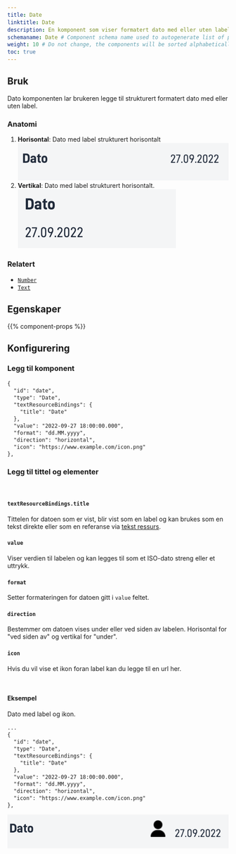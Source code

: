 ```yaml
---
title: Date
linktitle: Date
description: En komponent som viser formatert dato med eller uten label.
schemaname: Date # Component schema name used to autogenerate list of properties from json schema (replace with appropriate component name)
weight: 10 # Do not change, the components will be sorted alphabetically
toc: true
---
```


## Bruk

Dato komponenten lar brukeren legge til strukturert formatert dato med eller uten label.

### Anatomi

1. **Horisontal**: Dato med label strukturert horisontalt
![Dato horisontal anatomi](date-horizontal.png "Dato Horisontal")
2. **Vertikal**: Dato med label strukturert horisontalt. 
![Dato vertikal anatomi](date-vertical.png "Dato vertikal")


<!-- 
Add the following sections if relevant:

### Behavior

(How the component behaves in different contexts)

### Style

(Visual styling (e.g. alignment, padding, dos and don'ts))

### Best Practices

(Industry standards, dos and don'ts)

### Content guidelines

(E.g. punctuation rules, standard labels, etc.)

### Accessibility

(Component-specific best practices for accessibility.)

### Mobile

(How to apply component in mobile environments.)

-->
### Relatert

- [`Number`](../number/)
- [`Text`](../text/)

## Egenskaper

{{% component-props %}}

<!-- | **Property** | **Type**                                       | **Description** |
|--------------|------------------------------------------------|-----------------|
| `id`   | string | Unique Id string for the component|
| `value`   | string | The text you want to display |
| `textResourceBindings.title` | string | Label of the text you want to display  |
| `direction`   | string | Sets the structured direction of label and value. **Enum:** `"horizontal" \| "vertical"` |
| `icon`   | string | An URL path to the image/icon | -->

<!-- The following is an autogenerated list of the properties available for {{% title %}} based on the component's JSON schema file (linked below).

{{% notice warning %}}
We are currently updating how we implement components, and the list of properties may not be entirely accurate.
{{% /notice %}}

The `component-props` shortcode automatically generates a list of component properties from the component's json schema.
The component name can be explicitly given as argument (e.g. `component-props "Grid"`).
If no argument is given, the shortcode pulls the component name from 'schemaname' in the frontmatter.

{{% component-props %}} -->

## Konfigurering

### Legg til komponent

```json{hl_lines="6-"}
{
  "id": "date",
  "type": "Date",
  "textResourceBindings": {
    "title": "Date"
  },
  "value": "2022-09-27 18:00:00.000",
  "format": "dd.MM.yyyy",
  "direction": "horizontal",
  "icon": "https://www.example.com/icon.png"
},
```

### Legg til tittel og elementer

<br>

#### `textResourceBindings.title`

Tittelen for datoen som er vist, blir vist som en label og kan brukes som en tekst direkte eller som en referanse via [tekst ressurs](/nb/altinn-studio/reference/ux/texts/#legge-til-og-endre-tekster-i-en-app).

#### `value`

Viser verdien til labelen og kan legges til som et ISO-dato streng eller et uttrykk.

#### `format`

Setter formateringen for datoen gitt i `value` feltet. 

#### `direction`

Bestemmer om datoen vises under eller ved siden av labelen. Horisontal for "ved siden av" og vertikal for "under". 

#### `icon`

Hvis du vil vise et ikon foran label kan du legge til en url her.

<br>

#### Eksempel

Dato med label og ikon.

```json{hl_lines=["9-12"]}
...
{
  "id": "date",
  "type": "Date",
  "textResourceBindings": {
    "title": "Date"
  },
  "value": "2022-09-27 18:00:00.000",
  "format": "dd.MM.yyyy",
  "direction": "horizontal",
  "icon": "https://www.example.com/icon.png"
},
```

![Dato eksempel](<date-example-with-icon.png> "Dato med ikon og label")